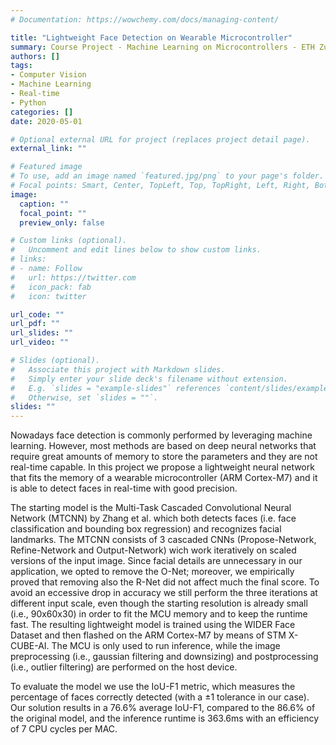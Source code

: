 ```yaml
---
# Documentation: https://wowchemy.com/docs/managing-content/

title: "Lightweight Face Detection on Wearable Microcontroller"
summary: Course Project - Machine Learning on Microcontrollers - ETH Zurich
authors: []
tags:
- Computer Vision
- Machine Learning
- Real-time
- Python
categories: []
date: 2020-05-01

# Optional external URL for project (replaces project detail page).
external_link: ""

# Featured image
# To use, add an image named `featured.jpg/png` to your page's folder.
# Focal points: Smart, Center, TopLeft, Top, TopRight, Left, Right, BottomLeft, Bottom, BottomRight.
image:
  caption: ""
  focal_point: ""
  preview_only: false

# Custom links (optional).
#   Uncomment and edit lines below to show custom links.
# links:
# - name: Follow
#   url: https://twitter.com
#   icon_pack: fab
#   icon: twitter

url_code: ""
url_pdf: ""
url_slides: ""
url_video: ""

# Slides (optional).
#   Associate this project with Markdown slides.
#   Simply enter your slide deck's filename without extension.
#   E.g. `slides = "example-slides"` references `content/slides/example-slides.md`.
#   Otherwise, set `slides = ""`.
slides: ""
---
```

Nowadays face detection is commonly performed by leveraging machine learning. However, most methods are based on deep neural networks that require great amounts of memory to store the parameters and they are not real-time capable. In this project we propose a lightweight neural network that fits the memory of a wearable microcontroller (ARM Cortex-M7) and it is able to detect faces in real-time with good precision. 

The starting model is the Multi-Task Cascaded Convolutional Neural Network (MTCNN) by Zhang et al. which both detects faces (i.e. face classification and bounding box regression) and recognizes facial landmarks. The MTCNN consists of 3 cascaded CNNs (Propose-Network, Refine-Network and Output-Network) wich work iteratively on scaled versions of the input image. Since facial details are unnecessary in our application, we opted to remove the O-Net; moreover, we empirically proved that removing also the R-Net did not affect much the final score. To avoid an eccessive drop in accuracy we still perform the three iterations at different input scale, even though the starting resolution is already small (i.e., 90x60x30) in order to fit the MCU memory and to keep the runtime fast. 
The resulting lightweight model is trained using the WIDER Face Dataset and then flashed on the ARM Cortex-M7 by means of STM X-CUBE-AI. The MCU is only used to run inference, while the image preprocessing (i.e., gaussian filtering and downsizing) and postprocessing (i.e., outlier filtering) are performed on the host device.

To evaluate the model we use the IoU-F1 metric, which measures the percentage of faces correctly detected (with a ±1 tolerance in our case). Our solution results in a 76.6% average IoU-F1, compared to the 86.6% of the original model, and the inference runtime is 363.6ms with an efficiency of 7 CPU cycles per MAC.
